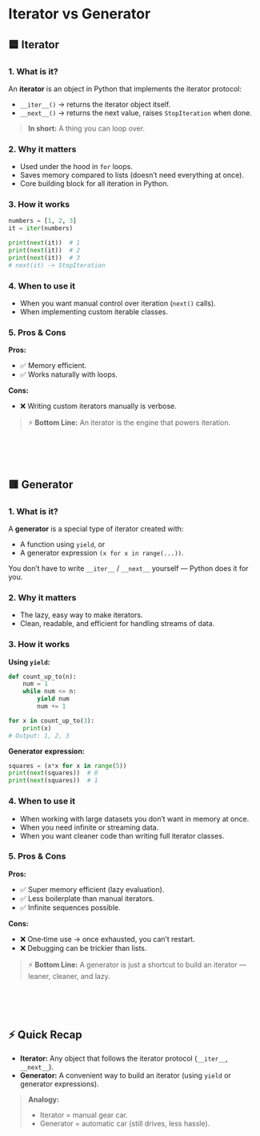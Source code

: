 # Iterator vs Generator 

## 🟦 Iterator

### 1. What is it?
An **iterator** is an object in Python that implements the iterator protocol:
- `__iter__()` → returns the iterator object itself.
- `__next__()` → returns the next value, raises `StopIteration` when done.

> **In short:** A thing you can loop over.

### 2. Why it matters
- Used under the hood in `for` loops.
- Saves memory compared to lists (doesn’t need everything at once).
- Core building block for all iteration in Python.

### 3. How it works
```python
numbers = [1, 2, 3]
it = iter(numbers)

print(next(it))  # 1
print(next(it))  # 2
print(next(it))  # 3
# next(it) -> StopIteration
```

### 4. When to use it
- When you want manual control over iteration (`next()` calls).
- When implementing custom iterable classes.

### 5. Pros & Cons
**Pros:**
- ✅ Memory efficient.
- ✅ Works naturally with loops.

**Cons:**
- ❌ Writing custom iterators manually is verbose.

> ⚡ **Bottom Line:** An iterator is the engine that powers iteration.

<br>
<br>
<br>

## 🟥 Generator

### 1. What is it?
A **generator** is a special type of iterator created with:
- A function using `yield`, or
- A generator expression `(x for x in range(...))`.

You don’t have to write `__iter__` / `__next__` yourself — Python does it for you.

### 2. Why it matters
- The lazy, easy way to make iterators.
- Clean, readable, and efficient for handling streams of data.

### 3. How it works

**Using `yield`:**
```python
def count_up_to(n):
    num = 1
    while num <= n:
        yield num
        num += 1

for x in count_up_to(3):
    print(x)
# Output: 1, 2, 3
```

**Generator expression:**
```python
squares = (x*x for x in range(5))
print(next(squares))  # 0
print(next(squares))  # 1
```

### 4. When to use it
- When working with large datasets you don’t want in memory at once.
- When you need infinite or streaming data.
- When you want cleaner code than writing full iterator classes.

### 5. Pros & Cons
**Pros:**
- ✅ Super memory efficient (lazy evaluation).
- ✅ Less boilerplate than manual iterators.
- ✅ Infinite sequences possible.

**Cons:**
- ❌ One‑time use → once exhausted, you can’t restart.
- ❌ Debugging can be trickier than lists.

> ⚡ **Bottom Line:** A generator is just a shortcut to build an iterator — leaner, cleaner, and lazy.

<br>
<br>
<br>

## ⚡ Quick Recap

- **Iterator:** Any object that follows the iterator protocol (`__iter__`, `__next__`).
- **Generator:** A convenient way to build an iterator (using `yield` or generator expressions).

> **Analogy:**  
> - Iterator = manual gear car.  
> - Generator = automatic car (still drives, less hassle).
